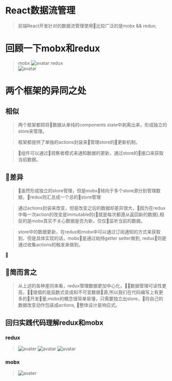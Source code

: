 # React数据流管理

> 前端React开发针对的数据流管理使用比较广泛的是mobx && redux;

# 回顾一下mobx和redux

>mobx
![avatar](http://cn.mobx.js.org/flow.png)
redux<br/>
![avatar](https://gw.alicdn.com/tps/TB1SsWQLFXXXXXMXVXXXXXXXXXX-1170-514.jpg_600x600.jpg)

# 两个框架的异同之处

## 相似

> 两个框架都把将数据从单纯的components state中剥离出来，形成独立的store来管理。

> 框架都提供了单独的actions封装来管理store的更新机制。

> 组件可以通过观察者模式来通知数据的更新，通过store的接口来获取当前数据。

## 差异

> 虽然形成独立的store管理，但是mobx倾向于多个store源分别管理数据，redux则汇总成一个总的store管理

> 通过actions封装来改变，但是改变之后的数据却差异很大，因为在redux中每一次action的改变是immutable的(就是每次都遵从返回新的数据),相反的是mobx其实不关心数据是否为新，仅仅监听当前的数据。

> store中的数据更新，在redux和mobx中可以通过订阅通知的方式来获取到，但是具体实现的话，mobx是通过劫持getter setter做到, redux则是通过收集actions的触发来做到。


## 简而言之

> 从上述的各种差同来看，redux管理数据更加中心化，数据管理可读性更高，提倡的是函数式变成和不可变数据源,所以我们在代码编写上有更多的开发量;mobx的概念很简单易懂，只需要独立出store，将自己的数据改变动作包装成actions, 整体设计是响应式。


## 回归实践代码理解redux和mobx

### redux
>![avater](http://yun.dui88.com/F4C81935-034F-4660-A25A-1A4739CDFA17.png)
![avatar](http://yun.dui88.com/A68FCFC9-EBFB-450D-888A-B916557FD887.png)
![avatar](http://yun.dui88.com/CF06FF44-FFA6-4D22-83D3-3548A7F8468F.png)

### mobx
>![avater](http://yun.dui88.com/A3E82219-F611-4435-80BA-6B7150B33C28.png)






